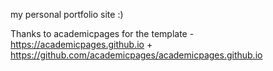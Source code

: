 my personal portfolio site :)

Thanks to academicpages for the template - https://academicpages.github.io + https://github.com/academicpages/academicpages.github.io

